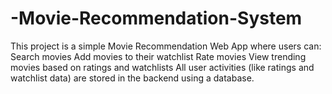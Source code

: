 # -Movie-Recommendation-System
This project is a simple Movie Recommendation Web App where users can:  Search movies  Add movies to their watchlist  Rate movies  View trending movies based on ratings and watchlists  All user activities (like ratings and watchlist data) are stored in the backend using a database.

